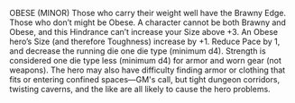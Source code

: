 OBESE (MINOR)
Those who carry their weight well have the Brawny Edge. Those who don’t might be Obese. A character cannot be both Brawny and Obese, and this Hindrance can’t increase your Size above +3.
An Obese hero’s Size (and therefore Toughness) increase by +1. Reduce Pace by 1, and decrease the running die one die type (minimum d4). Strength is considered one die type less (minimum d4) for armor and worn gear (not weapons). The hero may also have difficulty finding armor or clothing that fits or entering confined spaces—GM's call, but tight dungeon corridors, twisting caverns, and the like are all likely to cause the hero problems.